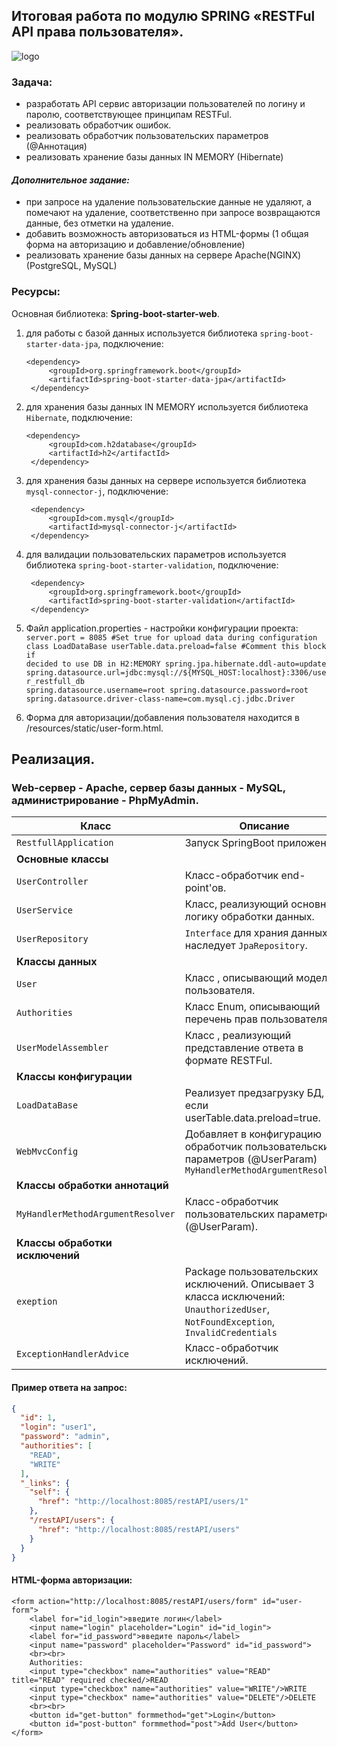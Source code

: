 ## Итоговая работа по модулю SPRING «RESTFul API права пользователя».

![logo](https://encrypted-tbn0.gstatic.com/images?q=tbn:ANd9GcTFhVIKHS77LnlY32T-ZIEsxpSBLUK6D0PRKg&usqp=CAU)

### **Задача:**  
- разработать API сервис авторизации пользователей по логину и паролю, соответствующее принципам RESTFul.  
- реализовать обработчик ошибок.
- реализовать обработчик пользовательских параметров (@Аннотация)  
- реализовать хранение базы данных IN MEMORY (Hibernate)
#### *Дополнительное задание:*
- при запросе на удаление пользовательские данные не удаляют, а помечают на удаление, соответственно при запросе возвращаются данные, без отметки на удаление. 
- добавить возможность авторизоваться из HTML-формы (1 общая форма на авторизацию и добавление/обновление)  
- реализовать хранение базы данных на сервере Apache(NGINX) (PostgreSQL, MySQL)

### Ресурсы: 
Основная библиотека: **Spring-boot-starter-web**.

1. для работы с базой данных используется библиотека `spring-boot-starter-data-jpa`, подключение:
 
       <dependency>
            <groupId>org.springframework.boot</groupId>
            <artifactId>spring-boot-starter-data-jpa</artifactId>
        </dependency>
        
2. для хранения базы данных IN MEMORY используется библиотека `Hibernate`, подключение:

       <dependency>
            <groupId>com.h2database</groupId>
            <artifactId>h2</artifactId>
        </dependency> 
        
3. для хранения базы данных на сервере используется библиотека `mysql-connector-j`, подключение:

        <dependency>
            <groupId>com.mysql</groupId>
            <artifactId>mysql-connector-j</artifactId>
        </dependency> 
        
4. для валидации пользовательских параметров используется библиотека `spring-boot-starter-validation`, подключение:
        
        <dependency>
            <groupId>org.springframework.boot</groupId>
            <artifactId>spring-boot-starter-validation</artifactId>
        </dependency>
        
5. Файл application.properties - настройки конфигурации проекта:  
<code>server.port = 8085
    #Set true for upload data during configuration class LoadDataBase
    userTable.data.preload=false
    #Comment this block if decided to use DB in H2:MEMORY
    spring.jpa.hibernate.ddl-auto=update
    spring.datasource.url=jdbc:mysql://${MYSQL_HOST:localhost}:3306/user_restfull_db
    spring.datasource.username=root
    spring.datasource.password=root
    spring.datasource.driver-class-name=com.mysql.cj.jdbc.Driver</code>
6. Форма для авторизации/добавления пользователя находится в /resources/static/user-form.html.      
    

## Реализация. 

### Web-сервер - Apache, cервер базы данных - MySQL, администрирование - PhpMyAdmin.

| **Класс** | **Описание** |
| --------- | ----------- |
| `RestfullApplication` | Запуск SpringBoot приложения |
| **Основные классы** |
| `UserController`| Класс-обработчик end-point'ов. |
| `UserService`| Класс, реализующий основную логику обработки данных. |
| `UserRepository`| `Interface`  для храния данных, наследует `JpaRepository`. |
| **Классы данных** |
| `User`| Класс , описывающий модель пользователя. |
| `Authorities`| Класс Enum, описывающий перечень прав пользователя. |
| `UserModelAssembler`| Класс , реализующий представление ответа в формате RESTFul. |
| **Классы конфигурации** |
| `LoadDataBase`| Реализует предзагрузку БД, если userTable.data.preload=true. |
| `WebMvcConfig`| Добавляет в конфигурацию обработчик пользовательских параметров (@UserParam) `MyHandlerMethodArgumentResolver` |
| **Классы обработки аннотаций** |
| `MyHandlerMethodArgumentResolver`| Класс-обработчик пользовательских параметров (@UserParam). |
| **Классы обработки исключений** |
| `exeption`| Package пользовательских исключений. Описывает 3 класса исключений: `UnauthorizedUser`, `NotFoundException`, `InvalidCredentials` |
| `ExceptionHandlerAdvice`| Класс-обработчик исключений. |

#### Пример ответа на запрос:
```json
{
  "id": 1,
  "login": "user1",
  "password": "admin",
  "authorities": [
    "READ",
    "WRITE"
  ],
  "_links": {
    "self": {
      "href": "http://localhost:8085/restAPI/users/1"
    },
    "/restAPI/users": {
      "href": "http://localhost:8085/restAPI/users"
    }
  }
}
```

#### HTML-форма авторизации:

```
<form action="http://localhost:8085/restAPI/users/form" id="user-form">
    <label for="id_login">введите логин</label>
    <input name="login" placeholder="Login" id="id_login">
    <label for="id_password">введите пароль</label>
    <input name="password" placeholder="Password" id="id_password">
    <br><br>
    Authorities:
    <input type="checkbox" name="authorities" value="READ" title="READ" required checked/>READ
    <input type="checkbox" name="authorities" value="WRITE"/>WRITE
    <input type="checkbox" name="authorities" value="DELETE"/>DELETE
    <br><br>
    <button id="get-button" formmethod="get">Login</button>
    <button id="post-button" formmethod="post">Add User</button>
</form>
```
